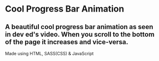 # Cool Progress Bar Animation
## A beautiful cool progress bar animation as seen in dev ed's video. When you scroll to the bottom of the page it increases and vice-versa.

Made using HTML, SASS(CSS) & JavaScript
